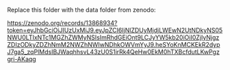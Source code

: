 Replace this folder with the data folder from zenodo:

https://zenodo.org/records/13868934?token=eyJhbGciOiJIUzUxMiJ9.eyJpZCI6IjNlZDUyMjdjLWEwN2UtNDkyNS05NWU0LTIxNTc1MGZhZWMyNSIsImRhdGEiOnt9LCJyYW5kb20iOiI0ZjIyNjgzZDIzODkyZDZhNmM2NWZhNWIwNDhkOWVmYyJ9.heSYoKnMCKEkR2dypJ7ga5_zqPlMdsIBJWaqhhsvL43zU0S1irRk4QeHw0EkM0hTXBcfdutLKwPgzgri-AKaqg
